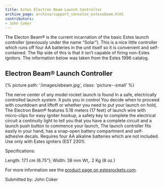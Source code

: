 ```yaml
---
title: Estes Electron Beam Launch Controller
archive_page: archive/support_consoles_estesebeam.html
contributors:
- John Coker
---
```

The Electon Beam® is the current incarnation of the basic Estes launch controller (previously under the name “Solar”).
This is a nice little controller which runs off four AA batteries in the unit itself so it is convenient and self-contained.
The flip side of this is that it isn’t capable of firing non-Estes ignitors.
The information below was taken from the Estes 1996 catalog.

## Electron Beam® Launch Controller

{% picture path: '/images/ebeam.jpg', class: 'picture--small' %}

The nerve center of any model rocket launch is found In a safe, electrically controlled launch system.
It puts you in control You decide when to proceed with countdown and liftoff or whether you need to put your launch on hold, The Electron Beam® features 5.18 meters (17 feet) of launch wire with micro-clips for easy igniter hookup, a safety key to complete the electrical circuit a continuity light to tell you that you have a complete circuit and a launch push button to commence your launch, The launch controller fits easily in your hand, has a snap-open battery compartment and self-adheslve decals.
Requires four AA alkaline batteries which are not included.
Use only with Estes igniters (EST 2301).

Specifications:

Length: 17.1 cm (6.75”); Width: 38 mm Wt,. 2 Kg (8 oz.)

For more information see the [product page on estesrockets.com][1].

Submitted by: John Coker

[1]: https://estesrockets.com/product/002220-electron-beam-launch-controller/

